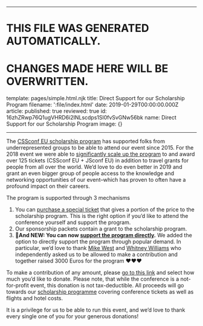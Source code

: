 ----

# THIS FILE WAS GENERATED AUTOMATICALLY.
# CHANGES MADE HERE WILL BE OVERWRITTEN.

template: pages/simple.html.njk
title: Direct Support for our Scholarship Program
filename: ':file/index.html'
date: 2019-01-29T00:00:00.000Z
article:
  published: true
  reviewed: true
  id: 16zhZRwp76Q1ugVHRD6i2INLscdps1Sl0fvSvGNw56bk
  name: Direct Support for our Scholarship Program
  image: {}

----


The [CSSconf EU scholarship program](https://2019.cssconf.eu/scholarships/) has
supported folks from underrepresented groups to be able to attend our event
since 2015. For the 2018 event we were able to [significantly scale up the
program](https://2018.jsconf.eu/news/scholarships-awarded/) to and award over
125 tickets (CSSconf EU + JSconf EU) in addition to travel grants for people
from all over the world. We’d love to do even better in 2019 and grant an even
bigger group of people access to the knowledge and networking opportunities of
our event–which has proven to often have a profound impact on their careers.

The program is supported through 3 mechanisms

1. You can [purchase a special ticket](https://ti.to/cssconfeu/cssconfeu-2019/)
that gives a portion of the price to the scholarship program. This is the right
option if you’d like to attend the conference yourself and support the program.
2. Our sponsorship packets contain a grant to the scholarship program.
3. 🚨**And NEW: You can now [support the program
directly](https://ti.to/cssconfeu/cssconfeu-2019/with/xmt7jc66z2k).** 
We added the option to directly support the program through popular demand. In
particular, we’d love to thank [Mike West](https://twitter.com/mikewest) and
[Whitney Williams](https://twitter.com/whitneyhacks) who independently asked us
to be allowed to make a contribution and together raised 3000 Euros for the
program ❤️❤️❤️

To make a contribution of any amount, please [go to this
link](https://ti.to/cssconfeu/cssconfeu-2019/with/xmt7jc66z2k) and select how
much you’d like to donate. Please note, that while the conference is a
not-for-profit event, this donation is not tax-deductible. All proceeds will go
towards our [scholarship programme](https://2019.cssconf.eu/scholarships/)
covering conference tickets as well as flights and hotel costs.

It is a privilege for us to be able to run this event, and we’d love to thank
every single one of you for your generous donations!



